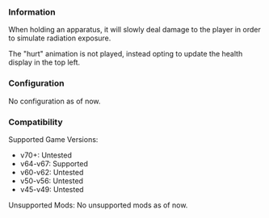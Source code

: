 ### Information
When holding an apparatus, it will slowly deal damage to the player in order to simulate radiation exposure.

The "hurt" animation is not played, instead opting to update the health display in the top left.

### Configuration
No configuration as of now.

### Compatibility

Supported Game Versions:
 - v70+: Untested
 - v64-v67: Supported
 - v60-v62: Untested
 - v50-v56: Untested
 - v45-v49: Untested

Unsupported Mods:
No unsupported mods as of now.
